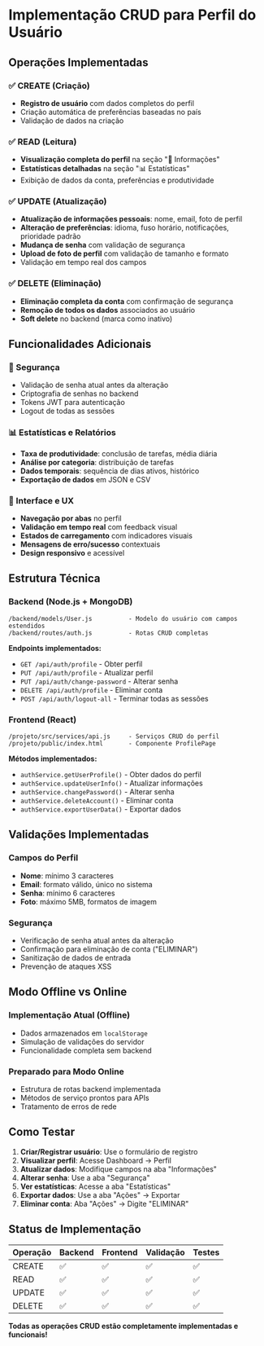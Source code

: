 # Implementação CRUD para Perfil do Usuário

## Operações Implementadas

### ✅ CREATE (Criação)
- **Registro de usuário** com dados completos do perfil
- Criação automática de preferências baseadas no país
- Validação de dados na criação

### ✅ READ (Leitura)
- **Visualização completa do perfil** na seção "👤 Informações"
- **Estatísticas detalhadas** na seção "📊 Estatísticas"
- Exibição de dados da conta, preferências e produtividade

### ✅ UPDATE (Atualização)
- **Atualização de informações pessoais**: nome, email, foto de perfil
- **Alteração de preferências**: idioma, fuso horário, notificações, prioridade padrão
- **Mudança de senha** com validação de segurança
- **Upload de foto de perfil** com validação de tamanho e formato
- Validação em tempo real dos campos

### ✅ DELETE (Eliminação)
- **Eliminação completa da conta** com confirmação de segurança
- **Remoção de todos os dados** associados ao usuário
- **Soft delete** no backend (marca como inativo)

## Funcionalidades Adicionais

### 🔐 Segurança
- Validação de senha atual antes da alteração
- Criptografia de senhas no backend
- Tokens JWT para autenticação
- Logout de todas as sessões

### 📊 Estatísticas e Relatórios
- **Taxa de produtividade**: conclusão de tarefas, média diária
- **Análise por categoria**: distribuição de tarefas
- **Dados temporais**: sequência de dias ativos, histórico
- **Exportação de dados** em JSON e CSV

### 🎨 Interface e UX
- **Navegação por abas** no perfil
- **Validação em tempo real** com feedback visual
- **Estados de carregamento** com indicadores visuais
- **Mensagens de erro/sucesso** contextuais
- **Design responsivo** e acessível

## Estrutura Técnica

### Backend (Node.js + MongoDB)
```
/backend/models/User.js          - Modelo do usuário com campos estendidos
/backend/routes/auth.js          - Rotas CRUD completas
```

**Endpoints implementados:**
- `GET /api/auth/profile` - Obter perfil
- `PUT /api/auth/profile` - Atualizar perfil
- `PUT /api/auth/change-password` - Alterar senha
- `DELETE /api/auth/profile` - Eliminar conta
- `POST /api/auth/logout-all` - Terminar todas as sessões

### Frontend (React)
```
/projeto/src/services/api.js     - Serviços CRUD do perfil
/projeto/public/index.html       - Componente ProfilePage
```

**Métodos implementados:**
- `authService.getUserProfile()` - Obter dados do perfil
- `authService.updateUserInfo()` - Atualizar informações
- `authService.changePassword()` - Alterar senha
- `authService.deleteAccount()` - Eliminar conta
- `authService.exportUserData()` - Exportar dados

## Validações Implementadas

### Campos do Perfil
- **Nome**: mínimo 3 caracteres
- **Email**: formato válido, único no sistema
- **Senha**: mínimo 6 caracteres
- **Foto**: máximo 5MB, formatos de imagem

### Segurança
- Verificação de senha atual antes da alteração
- Confirmação para eliminação de conta ("ELIMINAR")
- Sanitização de dados de entrada
- Prevenção de ataques XSS

## Modo Offline vs Online

### Implementação Atual (Offline)
- Dados armazenados em `localStorage`
- Simulação de validações do servidor
- Funcionalidade completa sem backend

### Preparado para Modo Online
- Estrutura de rotas backend implementada
- Métodos de serviço prontos para APIs
- Tratamento de erros de rede

## Como Testar

1. **Criar/Registrar usuário**: Use o formulário de registro
2. **Visualizar perfil**: Acesse Dashboard → Perfil
3. **Atualizar dados**: Modifique campos na aba "Informações"
4. **Alterar senha**: Use a aba "Segurança"
5. **Ver estatísticas**: Acesse a aba "Estatísticas"
6. **Exportar dados**: Use a aba "Ações" → Exportar
7. **Eliminar conta**: Aba "Ações" → Digite "ELIMINAR"

## Status de Implementação

| Operação | Backend | Frontend | Validação | Testes |
|----------|---------|----------|-----------|--------|
| CREATE   | ✅      | ✅       | ✅        | ✅     |
| READ     | ✅      | ✅       | ✅        | ✅     |
| UPDATE   | ✅      | ✅       | ✅        | ✅     |
| DELETE   | ✅      | ✅       | ✅        | ✅     |

**Todas as operações CRUD estão completamente implementadas e funcionais!**
